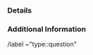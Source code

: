 <!-- Summarize your question here. What are you confused about? -->

### Details

<!-- Detail the exact questions you have. What documentation have you referenced? Where did you expect to find the information? -->

### Additional Information

<!-- If you have further information about this question, please add that here. -->

<!-- Do not remove the following line. -->

/label ~"type::question"
